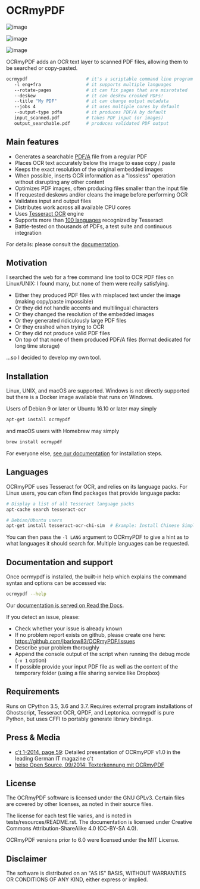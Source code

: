 OCRmyPDF
========

![image](https://travis-ci.org/jbarlow83/OCRmyPDF.svg?branch=master%0A%20:target:%20https://travis-ci.org/jbarlow83/OCRmyPDF)

![image](https://img.shields.io/pypi/v/ocrmypdf.svg%0A%20:target:%20https://pypi.org/project/ocrmypdf/)

![image](https://img.shields.io/homebrew/v/ocrmypdf.svg%0A%20:alt:%20homebrew%0A%20:target:%20http://brewformulas.org/Ocrmypdf)

OCRmyPDF adds an OCR text layer to scanned PDF files, allowing them to be searched or copy-pasted.

```bash
ocrmypdf                      # it's a scriptable command line program
   -l eng+fra                 # it supports multiple languages
   --rotate-pages             # it can fix pages that are misrotated
   --deskew                   # it can deskew crooked PDFs!
   --title "My PDF"           # it can change output metadata
   --jobs 4                   # it uses multiple cores by default
   --output-type pdfa         # it produces PDF/A by default
   input_scanned.pdf          # takes PDF input (or images)
   output_searchable.pdf      # produces validated PDF output
```

Main features
-------------

-   Generates a searchable [PDF/A](https://en.wikipedia.org/?title=PDF/A) file from a regular PDF
-   Places OCR text accurately below the image to ease copy / paste
-   Keeps the exact resolution of the original embedded images
-   When possible, inserts OCR information as a "lossless" operation without disrupting any other content
-   Optimizes PDF images, often producing files smaller than the input file
-   If requested deskews and/or cleans the image before performing OCR
-   Validates input and output files
-   Distributes work across all available CPU cores
-   Uses [Tesseract OCR](https://github.com/tesseract-ocr/tesseract) engine
-   Supports more than [100 languages](https://github.com/tesseract-ocr/tessdata) recognized by Tesseract
-   Battle-tested on thousands of PDFs, a test suite and continuous integration

For details: please consult the [documentation](https://ocrmypdf.readthedocs.io/en/latest/).

Motivation
----------

I searched the web for a free command line tool to OCR PDF files on Linux/UNIX: I found many, but none of them were really satisfying.

-   Either they produced PDF files with misplaced text under the image (making copy/paste impossible)
-   Or they did not handle accents and multilingual characters
-   Or they changed the resolution of the embedded images
-   Or they generated ridiculously large PDF files
-   Or they crashed when trying to OCR
-   Or they did not produce valid PDF files
-   On top of that none of them produced PDF/A files (format dedicated for long time storage)

...so I decided to develop my own tool.

Installation
------------

Linux, UNIX, and macOS are supported. Windows is not directly supported but there is a Docker image available that runs on Windows.

Users of Debian 9 or later or Ubuntu 16.10 or later may simply

```bash
apt-get install ocrmypdf
```

and macOS users with Homebrew may simply

```bash
brew install ocrmypdf
```

For everyone else, [see our documentation](https://ocrmypdf.readthedocs.io/en/latest/installation.html) for installation steps.

Languages
---------

OCRmyPDF uses Tesseract for OCR, and relies on its language packs. For Linux users, you can often find packages that provide language packs:

```bash
# Display a list of all Tesseract language packs
apt-cache search tesseract-ocr

# Debian/Ubuntu users
apt-get install tesseract-ocr-chi-sim  # Example: Install Chinese Simplified language back
```

You can then pass the `-l LANG` argument to OCRmyPDF to give a hint as to what languages it should search for. Multiple languages can be requested.

Documentation and support
-------------------------

Once ocrmypdf is installed, the built-in help which explains the command syntax and options can be accessed via:

```bash
ocrmypdf --help
```

Our [documentation is served on Read the Docs](https://ocrmypdf.readthedocs.io/en/latest/index.html).

If you detect an issue, please:

-   Check whether your issue is already known
-   If no problem report exists on github, please create one here: <https://github.com/jbarlow83/OCRmyPDF/issues>
-   Describe your problem thoroughly
-   Append the console output of the script when running the debug mode (`-v 1` option)
-   If possible provide your input PDF file as well as the content of the temporary folder (using a file sharing service like Dropbox)

Requirements
------------

Runs on CPython 3.5, 3.6 and 3.7. Requires external program installations of Ghostscript, Tesseract OCR, QPDF, and Leptonica. ocrmypdf is pure Python, but uses CFFI to portably generate library bindings.

Press & Media
-------------

-   [c't 1-2014, page 59](http://heise.de/-2279695): Detailed presentation of OCRmyPDF v1.0 in the leading German IT magazine c't
-   [heise Open Source, 09/2014: Texterkennung mit OCRmyPDF](http://heise.de/-2356670)

License
-------

The OCRmyPDF software is licensed under the GNU GPLv3. Certain files are covered by other licenses, as noted in their source files.

The license for each test file varies, and is noted in tests/resources/README.rst. The documentation is licensed under Creative Commons Attribution-ShareAlike 4.0 (CC-BY-SA 4.0).

OCRmyPDF versions prior to 6.0 were licensed under the MIT License.

Disclaimer
----------

The software is distributed on an "AS IS" BASIS, WITHOUT WARRANTIES OR CONDITIONS OF ANY KIND, either express or implied.
